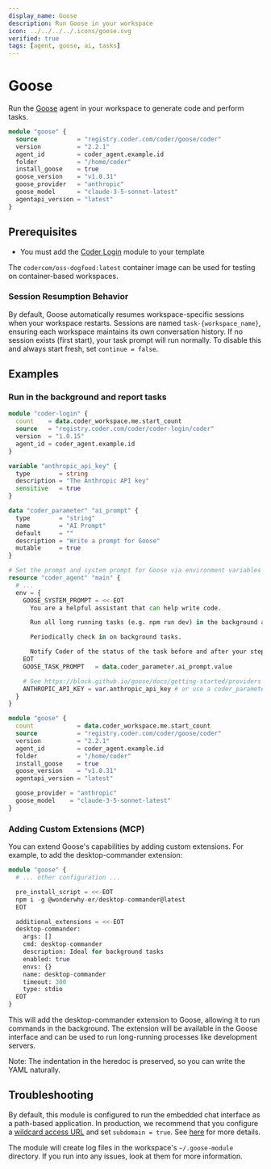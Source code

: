 ```yaml
---
display_name: Goose
description: Run Goose in your workspace
icon: ../../../../.icons/goose.svg
verified: true
tags: [agent, goose, ai, tasks]
---
```


# Goose

Run the [Goose](https://block.github.io/goose/) agent in your workspace to generate code and perform tasks.

```tf
module "goose" {
  source           = "registry.coder.com/coder/goose/coder"
  version          = "2.2.1"
  agent_id         = coder_agent.example.id
  folder           = "/home/coder"
  install_goose    = true
  goose_version    = "v1.0.31"
  goose_provider   = "anthropic"
  goose_model      = "claude-3-5-sonnet-latest"
  agentapi_version = "latest"
}
```

## Prerequisites

- You must add the [Coder Login](https://registry.coder.com/modules/coder-login) module to your template

The `codercom/oss-dogfood:latest` container image can be used for testing on container-based workspaces.

### Session Resumption Behavior

By default, Goose automatically resumes workspace-specific sessions when your workspace restarts. Sessions are named `task-{workspace_name}`, ensuring each workspace maintains its own conversation history. If no session exists (first start), your task prompt will run normally. To disable this and always start fresh, set `continue = false`.

## Examples

### Run in the background and report tasks

```tf
module "coder-login" {
  count    = data.coder_workspace.me.start_count
  source   = "registry.coder.com/coder/coder-login/coder"
  version  = "1.0.15"
  agent_id = coder_agent.example.id
}

variable "anthropic_api_key" {
  type        = string
  description = "The Anthropic API key"
  sensitive   = true
}

data "coder_parameter" "ai_prompt" {
  type        = "string"
  name        = "AI Prompt"
  default     = ""
  description = "Write a prompt for Goose"
  mutable     = true
}

# Set the prompt and system prompt for Goose via environment variables
resource "coder_agent" "main" {
  # ...
  env = {
    GOOSE_SYSTEM_PROMPT = <<-EOT
      You are a helpful assistant that can help write code.

      Run all long running tasks (e.g. npm run dev) in the background and not in the foreground.

      Periodically check in on background tasks.

      Notify Coder of the status of the task before and after your steps.
    EOT
    GOOSE_TASK_PROMPT   = data.coder_parameter.ai_prompt.value

    # See https://block.github.io/goose/docs/getting-started/providers
    ANTHROPIC_API_KEY = var.anthropic_api_key # or use a coder_parameter
  }
}

module "goose" {
  count            = data.coder_workspace.me.start_count
  source           = "registry.coder.com/coder/goose/coder"
  version          = "2.2.1"
  agent_id         = coder_agent.example.id
  folder           = "/home/coder"
  install_goose    = true
  goose_version    = "v1.0.31"
  agentapi_version = "latest"

  goose_provider = "anthropic"
  goose_model    = "claude-3-5-sonnet-latest"
}
```

### Adding Custom Extensions (MCP)

You can extend Goose's capabilities by adding custom extensions. For example, to add the desktop-commander extension:

```tf
module "goose" {
  # ... other configuration ...

  pre_install_script = <<-EOT
  npm i -g @wonderwhy-er/desktop-commander@latest
  EOT

  additional_extensions = <<-EOT
  desktop-commander:
    args: []
    cmd: desktop-commander
    description: Ideal for background tasks
    enabled: true
    envs: {}
    name: desktop-commander
    timeout: 300
    type: stdio
  EOT
}
```

This will add the desktop-commander extension to Goose, allowing it to run commands in the background. The extension will be available in the Goose interface and can be used to run long-running processes like development servers.

Note: The indentation in the heredoc is preserved, so you can write the YAML naturally.

## Troubleshooting

By default, this module is configured to run the embedded chat interface as a path-based application. In production, we recommend that you configure a [wildcard access URL](https://coder.com/docs/admin/setup#wildcard-access-url) and set `subdomain = true`. See [here](https://coder.com/docs/tutorials/best-practices/security-best-practices#disable-path-based-apps) for more details.

The module will create log files in the workspace's `~/.goose-module` directory. If you run into any issues, look at them for more information.
